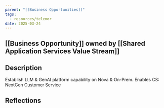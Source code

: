 ```yaml
---
parent: "[[Business Opportunities]]"
tags:
  - resources/telenor
date: 2025-03-24
---
```

## [[Business Opportunity]] owned by [[Shared Application Services Value Stream]]
## Description
Establish LLM & GenAI platform capability on Nova & On-Prem. Enables CS: NextGen Customer Service
## Reflections